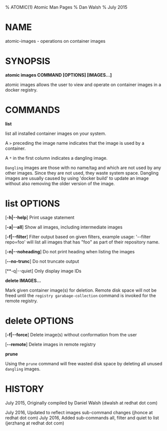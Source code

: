 % ATOMIC(1) Atomic Man Pages
% Dan Walsh
% July 2015
# NAME
atomic-images - operations on container images

# SYNOPSIS
**atomic images COMMAND [OPTIONS] [IMAGES...]**

atomic images allows the user to view and operate on container images in a docker registry.

# COMMANDS
**list**

list all installed container images on your system.

A `>` preceding the image name indicates that the image is used by a container.

A `*` in the first column indicates a dangling image.


`Dangling` images are those with no name/tag and which are not used by any
other images. Since they are not used, they waste system space.  Dangling
images are usually caused by using 'docker build' to update an image without
also removing the older version of the image.

# list OPTIONS
[**-h|--help**]
  Print usage statement

[**-a|--all**]
  Show all images, including intermediate images

[**-f|--filter**]
  Filter output based on given filters, example usage: '--filter repo=foo'
will list all images that has "foo" as part of their repository name.

[**-n|--noheading**]
  Do not print heading when listing the images

[**--no-trunc**]
  Do not truncate output

[**-q|--quiet]
  Only display image IDs


**delete IMAGES...**

Mark given container image(s) for deletion. Remote disk space will not be freed until the
```registry garabage-collection``` command is invoked for the remote registry.

# delete OPTIONS
[**-f|--force**]
  Delete image(s) without conformation from the user

[**--remote**]
  Delete images in remote registry


**prune**

Using the `prune` command will free wasted disk space by deleting all unused `dangling` images.

# HISTORY
July 2015, Originally compiled by Daniel Walsh (dwalsh at redhat dot com)


July 2016, Updated to reflect images sub-command changes (jhonce at redhat dot com)
July 2016, Added sub-commands all, filter and quiet to list (jerzhang at redhat dot com)
